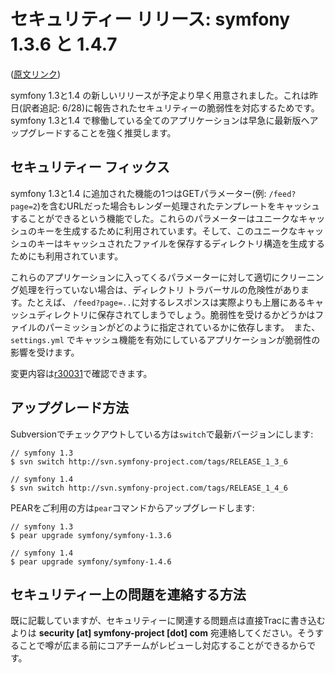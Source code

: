 セキュリティー リリース: symfony 1.3.6 と 1.4.7
====================================

([原文リンク](http://www.symfony-project.org/blog/2010/06/29/security-release-symfony-1-3-6-and-1-4-6))

symfony 1.3と1.4 の新しいリリースが予定より早く用意されました。これは昨日(訳者追記: 6/28)に報告されたセキュリティーの脆弱性を対応するためです。symfony 1.3と1.4 で稼働している全てのアプリケーションは早急に最新版へアップグレードすることを強く推奨します。

セキュリティー フィックス
--------------

symfony 1.3と1.4 に追加された機能の1つはGETパラメーター(例: `/feed?page=2`)を含むURLだった場合もレンダー処理されたテンプレートをキャッシュすることができるという機能でした。これらのパラメーターはユニークなキャッシュのキーを生成するために利用されています。そして、このユニークなキャッシュのキーはキャッシュされたファイルを保存するディレクトリ構造を生成するためにも利用されています。

これらのアプリケーションに入ってくるパラメーターに対して適切にクリーニング処理を行っていない場合は、ディレクトリ トラバーサルの危険性があります。たとえば、 `/feed?page=..`に対するレスポンスは実際よりも上層にあるキャッシュディレクトリに保存されてしまうでしょう。脆弱性を受けるかどうかはファイルのパーミッションがどのように指定されているかに依存します。　また、`settings.yml` でキャッシュ機能を有効にしているアプリケーションが脆弱性の影響を受けます。

変更内容は[r30031](http://trac.symfony-project.org/changeset/30031)で確認できます。

アップグレード方法
---------

Subversionでチェックアウトしている方は`switch`で最新バージョンにします:

    // symfony 1.3
    $ svn switch http://svn.symfony-project.com/tags/RELEASE_1_3_6

    // symfony 1.4
    $ svn switch http://svn.symfony-project.com/tags/RELEASE_1_4_6

PEARをご利用の方は`pear`コマンドからアップグレードします:

    // symfony 1.3
    $ pear upgrade symfony/symfony-1.3.6

    // symfony 1.4
    $ pear upgrade symfony/symfony-1.4.6

セキュリティー上の問題を連絡する方法
-------------------

既に記載していますが、セキュリティーに関連する問題点は直接Tracに書き込むよりは **security [at] symfony-project [dot] com** 宛連絡してください。そうすることで噂が広まる前にコアチームがレビューし対応することができるからです。
